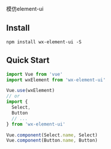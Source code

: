 模仿element-ui 

## Install
```shell
npm install wx-element-ui -S
```

## Quick Start
``` javascript
import Vue from 'vue'
import wxElement from 'wx-element-ui'

Vue.use(wxElement)
// or
import {
  Select,
  Button
  // ...
} from 'wx-element-ui'

Vue.component(Select.name, Select)
Vue.component(Button.name, Button)
```
